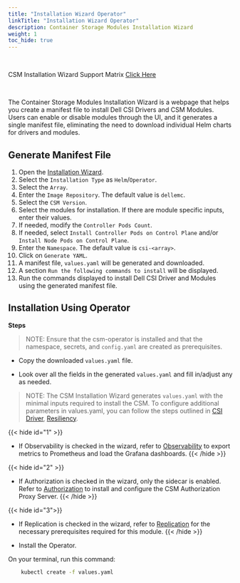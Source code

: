 ```yaml
---
title: "Installation Wizard Operator"
linkTitle: "Installation Wizard Operator"
description: Container Storage Modules Installation Wizard
weight: 1 
toc_hide: true
---
```

<br>

CSM Installation Wizard Support Matrix [Click Here](../../../../../../supportmatrix/#installation-wizard-compatibility-matrix)

<br>

The Container Storage Modules Installation Wizard is a webpage that helps you create a manifest file to install Dell CSI Drivers and CSM Modules. Users can enable or disable modules through the UI, and it generates a single manifest file, eliminating the need to download individual Helm charts for drivers and modules.

## Generate Manifest File

1. Open the [Installation Wizard](/csm-docs/v1/getting-started/installation/installationwizard/src/index.html).
2. Select the `Installation Type` as `Helm`/`Operator`.
3. Select the `Array`.
4. Enter the `Image Repository`. The default value is `dellemc`.
5. Select the `CSM Version`.
6. Select the modules for installation. If there are module specific inputs, enter their values.
7. If needed, modify the `Controller Pods Count`.
8. If needed, select `Install Controller Pods on Control Plane` and/or `Install Node Pods on Control Plane`.
9. Enter the `Namespace`. The default value is `csi-<array>`.
10. Click on `Generate YAML`.
11. A manifest file, `values.yaml` will be generated and downloaded.
12. A section `Run the following commands to install` will be displayed.
13. Run the commands displayed to install Dell CSI Driver and Modules using the generated manifest file.

## Installation Using Operator

**Steps**

>NOTE: Ensure that the csm-operator is installed and that the namespace, secrets, and `config.yaml` are created as prerequisites.

- Copy the downloaded `values.yaml` file.

- Look over all the fields in the generated `values.yaml` and fill in/adjust any as needed.

>NOTE: The CSM Installation Wizard generates `values.yaml` with the minimal inputs required to install the CSM. To configure additional parameters in values.yaml, you can follow the steps outlined in [CSI Driver](../../csmoperator#install-driver), [Resiliency](../../csmoperator/csm-modules/resiliency).

{{< hide id="1" >}}
- If Observability is checked in the wizard, refer to [Observability](../../csmoperator/csm-modules/observability) to export metrics to Prometheus and load the Grafana dashboards. 
{{< /hide >}}

{{< hide id="2" >}}
- If Authorization is checked in the wizard, only the sidecar is enabled. Refer to [Authorization](../../csmoperator/csm-modules/authorizationv2-0) to install and configure the CSM Authorization Proxy Server. 
{{< /hide >}}

{{< hide id="3">}}
- If Replication is checked in the wizard, refer to [Replication](../../csmoperator/csm-modules/replication) for the necessary prerequisites required for this module.
{{< /hide >}}

- Install the Operator.

On your terminal, run this command:

```bash
    kubectl create -f values.yaml
```
